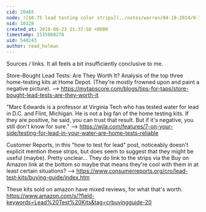 ```yaml
---
cid: 20465
node: ![$0.75 lead testing color strips](../notes/warren/04-18-2014/0-75-lead-testing-color-strips)
nid: 10328
created_at: 2018-08-23 21:37:50 +0000
timestamp: 1535060270
uid: 540243
author: read_holman
---
```


Sources / links. It all feels a bit insufficiently conclusive to me.

Store-Bought Lead Tests: Are They Worth It? Analysis of the top three home-testing kits at Home Depot. (They're mostly frowned upon and paint a negative picture). --> https://mytapscore.com/blogs/tips-for-taps/store-bought-lead-tests-are-they-worth-it

"Marc Edwards is a professor at Virginia Tech who has tested water for lead in D.C. and Flint, Michigan. He is not a big fan of the home testing kits. If they are positive, he said, you can trust that result. But if it's negative, you still don't know for sure." --> https://wjla.com/features/7-on-your-side/testing-for-lead-in-your-water-are-home-tests-reliable

Customer Reports, in this "how to test for lead" post, noticeably doesn't explicit mention these strips, but does seem to suggest that they might be useful (maybe). Pretty unclear... They do link to the strips via the Buy on Amazon link at the bottom so maybe that means they're cool with them in at least certain situations? --> https://www.consumerreports.org/cro/lead-test-kits/buying-guide/index.htm

These kits sold on amazon have mixed reviews, for what that's worth.
https://www.amazon.com/s/?field-keywords=Lead%20Test%20Kits&tag=crbuyingguide-20 
